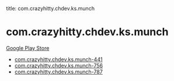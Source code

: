 title: com.crazyhitty.chdev.ks.munch
# com.crazyhitty.chdev.ks.munch


[Google Play Store](https://play.google.com/store/apps/details?id=com.crazyhitty.chdev.ks.munch)


* [com.crazyhitty.chdev.ks.munch-441](./com.crazyhitty.chdev.ks.munch-441/)
* [com.crazyhitty.chdev.ks.munch-756](./com.crazyhitty.chdev.ks.munch-756/)
* [com.crazyhitty.chdev.ks.munch-787](./com.crazyhitty.chdev.ks.munch-787/)